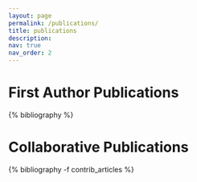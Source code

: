 ```yaml
---
layout: page
permalink: /publications/
title: publications
description: 
nav: true
nav_order: 2
---
```


<!-- _pages/publications.md -->
<div class="publications">
<h1> First Author Publications </h1>

{% bibliography %}

<h1> Collaborative Publications </h1>

{% bibliography -f contrib_articles %}

</div>
